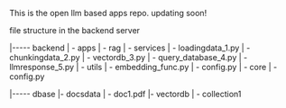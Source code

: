 This is the open llm based apps repo. updating soon!




file structure in the backend server


|----- backend
        | - apps
             | - rag 
                  | - services
                         | - loadingdata_1.py
                         | - chunkingdata_2.py
                         | - vectordb_3.py
                         | - query_database_4.py
                         | - llmresponse_5.py
                  | - utils
                         | - embedding_func.py
                  | - config.py
        | - core
             | - config.py


|----- dbase 
        |- docsdata
               | - doc1.pdf
        |- vectordb
               | - collection1

              

